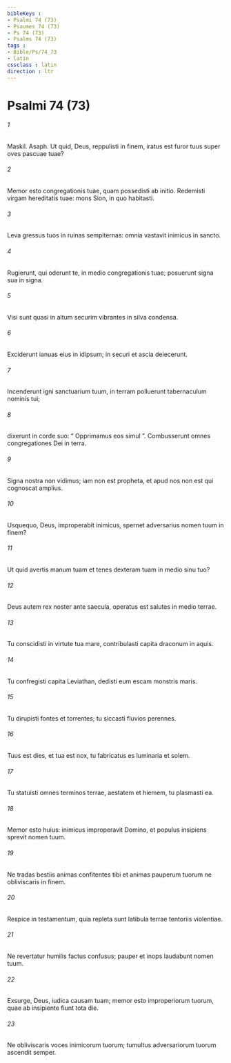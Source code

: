 ```yaml
---
bibleKeys : 
- Psalmi 74 (73)
- Psaumes 74 (73)
- Ps 74 (73)
- Psalms 74 (73)
tags : 
- Bible/Ps/74_73
- latin
cssclass : latin
direction : ltr
---
```


# Psalmi 74 (73)

###### 1
Maskil. Asaph. Ut quid, Deus, reppulisti in finem, iratus est furor tuus super oves pascuae tuae?
###### 2
Memor esto congregationis tuae, quam possedisti ab initio. Redemisti virgam hereditatis tuae: mons Sion, in quo habitasti.
###### 3
Leva gressus tuos in ruinas sempiternas: omnia vastavit inimicus in sancto.
###### 4
Rugierunt, qui oderunt te, in medio congregationis tuae; posuerunt signa sua in signa.
###### 5
Visi sunt quasi in altum securim vibrantes in silva condensa.
###### 6
Exciderunt ianuas eius in idipsum; in securi et ascia deiecerunt.
###### 7
Incenderunt igni sanctuarium tuum, in terram polluerunt tabernaculum nominis tui;
###### 8
dixerunt in corde suo: “ Opprimamus eos simul ”. Combusserunt omnes congregationes Dei in terra.
###### 9
Signa nostra non vidimus; iam non est propheta, et apud nos non est qui cognoscat amplius.
###### 10
Usquequo, Deus, improperabit inimicus, spernet adversarius nomen tuum in finem?
###### 11
Ut quid avertis manum tuam et tenes dexteram tuam in medio sinu tuo?
###### 12
Deus autem rex noster ante saecula, operatus est salutes in medio terrae.
###### 13
Tu conscidisti in virtute tua mare, contribulasti capita draconum in aquis.
###### 14
Tu confregisti capita Leviathan, dedisti eum escam monstris maris.
###### 15
Tu dirupisti fontes et torrentes; tu siccasti fluvios perennes.
###### 16
Tuus est dies, et tua est nox, tu fabricatus es luminaria et solem.
###### 17
Tu statuisti omnes terminos terrae, aestatem et hiemem, tu plasmasti ea.
###### 18
Memor esto huius: inimicus improperavit Domino, et populus insipiens sprevit nomen tuum.
###### 19
Ne tradas bestiis animas confitentes tibi et animas pauperum tuorum ne obliviscaris in finem.
###### 20
Respice in testamentum, quia repleta sunt latibula terrae tentoriis violentiae.
###### 21
Ne revertatur humilis factus confusus; pauper et inops laudabunt nomen tuum.
###### 22
Exsurge, Deus, iudica causam tuam; memor esto improperiorum tuorum, quae ab insipiente fiunt tota die.
###### 23
Ne obliviscaris voces inimicorum tuorum; tumultus adversariorum tuorum ascendit semper.
